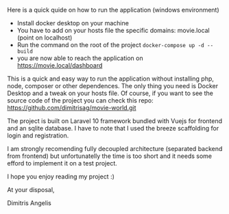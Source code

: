 Here is a quick quide on how to run the application (windows environment)
- Install docker desktop on your machine
- You have to add on your hosts file the specific domains: movie.local (point on localhost)
- Run the command on the root of the project `docker-compose up -d --build`
- you are now able to reach the application on https://movie.local/dashboard

This is a quick and easy way to run the application without installing php, node, composer or other dependences. The only thing you need is Docker Desktop and a tweak on your hosts file. Of course, if you want to see the source code of the project you can check this repo: https://github.com/dimitrisag/movie-world.git

The project is built on Laravel 10 framework bundled with Vuejs for frontend and an sqlite database. I have to note that I used the breeze scaffolding for login and registration.

I am strongly recomending fully decoupled architecture (separated backend from frontend) but unfortunatelly the time is too short and it needs some efford to implement it on a test project. 

I hope you enjoy reading my project :)

At your disposal,

Dimitris Angelis
